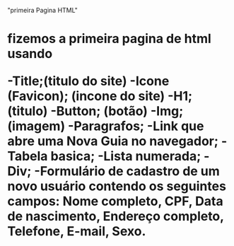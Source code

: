 "primeira Pagina HTML"
<h1>fizemos a primeira pagina de html usando 

 -Title;(titulo do site)
 -Icone (Favicon); (incone do site)
 -H1;(titulo)
 -Button; (botão)
 -Img; (imagem)
 -Paragrafos; 
 -Link que abre uma Nova Guia no navegador;
 -Tabela basica;
 -Lista numerada; 
 -Div;
 -Formulário de cadastro de um novo usuário contendo os seguintes campos: Nome completo, CPF, Data de nascimento, Endereço completo, Telefone, E-mail, Sexo. 
